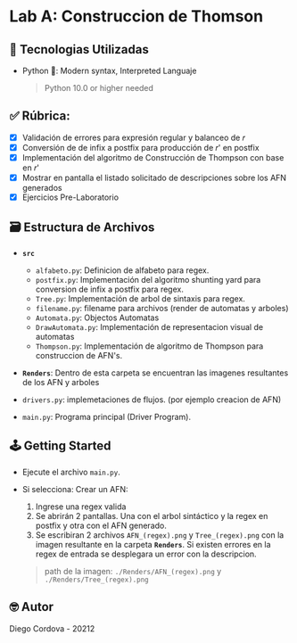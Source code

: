 # Lab A: Construccion de Thomson

## 📡 Tecnologias Utilizadas
- Python 🐍: Modern syntax, Interpreted Languaje
  > Python 10.0 or higher needed

## ✅ Rúbrica:

  - [x] Validación de errores para expresión regular y balanceo de 𝑟
  - [x] Conversión de de infix a postfix para producción de 𝑟' en postfix
  - [x] Implementación del algoritmo de Construcción de Thompson con base en 𝑟'    
  - [x] Mostrar en pantalla el listado solicitado de descripciones sobre los AFN generados
  - [x] Ejercicios Pre-Laboratorio

## 🗃️ Estructura de Archivos

- **`src`**

  - `alfabeto.py`: Definicion de alfabeto para regex.
  - `postfix.py`: Implementación del algoritmo shunting yard para conversion de infix a postfix para regex.
  - `Tree.py`: Implementación de arbol de sintaxis para regex.
  - `filename.py`: filename para archivos (render de automatas y arboles)
  - `Automata.py`: Objectos Automatas
  - `DrawAutomata.py`: Implementación de representacion visual de automatas
  - `Thompson.py`: Implementación de algoritmo de Thompson para construccion de AFN's.

- **`Renders`**: Dentro de esta carpeta se encuentran las imagenes resultantes de los AFN y arboles

- `drivers.py`: implemetaciones de flujos. (por ejemplo creacion de AFN)
- `main.py`: Programa principal (Driver Program).

## 🕹️ Getting Started

- Ejecute el archivo `main.py`.

- Si selecciona: Crear un AFN:
  1. Ingrese una regex valida
  2. Se abrirán 2 pantallas. Una con el arbol sintáctico y la regex en postfix y otra con el AFN generado.
  3. Se escribiran 2 archivos `AFN_(regex).png` y `Tree_(regex).png` con la imagen resultante en la  carpeta **`Renders`**. Si existen errores en la regex de entrada se desplegara un error con la descripcion.
    > path de la imagen: `./Renders/AFN_(regex).png` y `./Renders/Tree_(regex).png`

## 🤓 Autor

Diego Cordova - 20212
